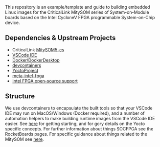 This repository is an example/template and guide to building embedded Linux
images for the CriticalLink MitySOM series of System-on-Module boards based
on the Intel CycloneV FPGA programmable System-on-Chip device. 

## Dependencies & Upstream Projects
* CriticalLink [MitySOM5-cs](https://www.criticallink.com/product/mitysom-5csx/)
* [VSCode IDE](https://code.visualstudio.com/)
* [Docker/DockerDesktop](https://www.docker.com/)
* [devcontainers](https://containers.dev/)
* [YoctoProject](https://www.yoctoproject.org/)
* [meta-intel-fpga](https://git.yoctoproject.org/meta-intel-fpga)
* [Intel FPGA open-source support](https://www.rocketboards.org)

## Structure

We use devcontainers to encapsulate the built tools so that your VSCode IDE
may run on MacOS/Windows (Docker required), and a number of automation helpers
to make building runtime images from the VSCode IDE easier. See [here](doc/00-QuickStart.md) for getting starting, and for gory details on the Yocto
specific concepts. For further information about things SOCFPGA see the
RocketBoards pages. For specific guidance about things related to the MitySOM see [here](doc/mitysom/README.md).